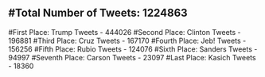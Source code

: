 #Total Number of Tweets: 1224863 
---
#First Place: Trump Tweets - 444026
#Second Place: Clinton Tweets - 196881
#Third Place: Cruz Tweets - 167170
#Fourth Place: Jeb! Tweets - 156256
#Fifth Place: Rubio Tweets - 124076
#Sixth Place: Sanders Tweets - 94997
#Seventh Place: Carson Tweets - 23097
#Last Place: Kasich Tweets - 18360
